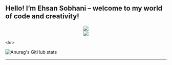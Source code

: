 ## Hello! I’m Ehsan Sobhani – welcome to my world of code and creativity!

<p align="center">
    <!--img align="center" src="https://github-readme-stats.vercel.app/api?username=ehsansobhni&count_private=true&include_all_commits=true&show_icons=true&rank_icon=percentile"/><br /-->
    <!--img align="center" src="https://github-readme-stats.vercel.app/api?username=ehsansobhni&count_private=true&include_all_commits=true&show_icons=true&theme=dark" /><br /-->
    <img align="center" src="https://github-readme-stats.vercel.app/api?username=ehsansobhni&include_all_commits=true&count_private=true&show_icons=true&show=reviews,discussions_started,discussions_answered,prs_merged,prs_merged_percentage&theme=dark&rank_icon=percentile" /><br />
    <img align="center" src="https://github-readme-stats.vercel.app/api/top-langs?username=ehsansobhni&count_private=true&include_all_commits=true&theme=dark" /><br />
    <!--img align="center" src="https://github-readme-stats.vercel.app/api/top-langs?username=ehsansobhni&count_private=true&include_all_commits=true&layout=pie" /><br /-->
    <!--img align="center" src="https://github-readme-stats.vercel.app/api/top-langs?username=ehsansobhni&count_private=true&include_all_commits=true&layout=compact"/><br /-->
    <!--img align="center" src="https://github-readme-stats.vercel.app/api/top-langs?username=ehsansobhni&count_private=true&include_all_commits=true"/><br /-->

    <hr>

![Anurag's GitHub stats](https://github-readme-stats.vercel.app/api?username=ehsansobhni&show_icons=true&theme=radical)

<hr>
</p>

